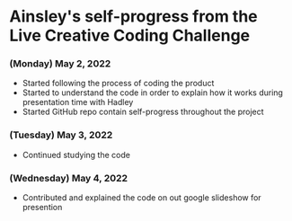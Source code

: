 # Ainsley's self-progress from the Live Creative Coding Challenge

### (Monday) May 2, 2022
- Started following the process of coding the product <br>
- Started to understand the code in order to explain how it works during presentation time with Hadley <br>
- Started GitHub repo contain self-progress throughout the project <br>


### (Tuesday) May 3, 2022
- Continued studying the code

### (Wednesday) May 4, 2022
- Contributed and explained the code on out google slideshow for presention
